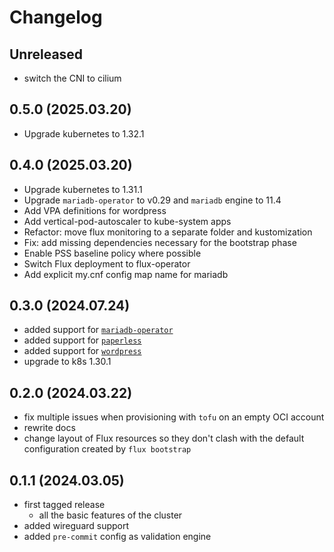 # Changelog

## Unreleased

- switch the CNI to cilium

## 0.5.0 (2025.03.20)

- Upgrade kubernetes to 1.32.1

## 0.4.0 (2025.03.20)

- Upgrade kubernetes to 1.31.1
- Upgrade `mariadb-operator` to v0.29 and `mariadb` engine to 11.4
- Add VPA definitions for wordpress
- Add vertical-pod-autoscaler to kube-system apps
- Refactor: move flux monitoring to a separate folder and kustomization
- Fix: add missing dependencies necessary for the bootstrap phase
- Enable PSS baseline policy where possible
- Switch Flux deployment to flux-operator
- Add explicit my.cnf config map name for mariadb

## 0.3.0 (2024.07.24)

- added support for [`mariadb-operator`](./flux-modules/extras/mariadb/README.md)
- added support for [`paperless`](./flux-modules/extras/paperless/README.md)
- added support for [`wordpress`](./flux-modules/extras/wordpress/README.md)
- upgrade to k8s 1.30.1

## 0.2.0 (2024.03.22)

- fix multiple issues when provisioning with `tofu` on an empty OCI account
- rewrite docs
- change layout of Flux resources so they don't clash with the default configuration created by
  `flux bootstrap`

## 0.1.1 (2024.03.05)

- first tagged release
  - all the basic features of the cluster
- added wireguard support
- added `pre-commit` config as validation engine
